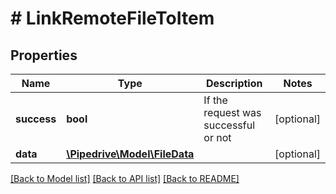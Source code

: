 # # LinkRemoteFileToItem

## Properties

Name | Type | Description | Notes
------------ | ------------- | ------------- | -------------
**success** | **bool** | If the request was successful or not | [optional]
**data** | [**\Pipedrive\Model\FileData**](FileData.md) |  | [optional]

[[Back to Model list]](../../README.md#models) [[Back to API list]](../../README.md#endpoints) [[Back to README]](../../README.md)
